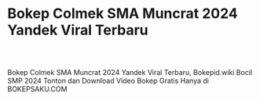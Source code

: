 # Bokep Colmek SMA Muncrat 2024 Yandek Viral Terbaru
<div class="separator" style="clear: both;"><a href="https://alihkansaku.blogspot.com/2024/11/bocil-sd-ketagihan-colmek-memek-pink.html" style="display: block; padding: 1em 0; text-align: center; "><img alt="" border="0" data-original-height="464" data-original-width="819" src="https://blogger.googleusercontent.com/img/b/R29vZ2xl/AVvXsEjZmapKPFiqLckhVTsNP3GXYWRVYjl6z3JFnWJ-mDFdaYcRo2hNR5R8I8aEZLSN4-sKfBYfuAxFEOarWLf9o8jjSNBo0kqzFtZ_4fLYM3cIpoQ93ZjVC2RRGMCon6mjsh3zrYRfG_sPQcz7fOcg2Q5TON_q0ZQmxiXDhvBkTr_bB0ddb_3Ihd6ToFDXgCzq/s320/Screenshot%20%28349%29.png"/></a></div>

Bokep Colmek SMA Muncrat 2024 Yandek Viral Terbaru, Bokepid.wiki Bocil SMP 2024 Tonton dan Download Video Bokep Gratis Hanya di BOKEPSAKU.COM
